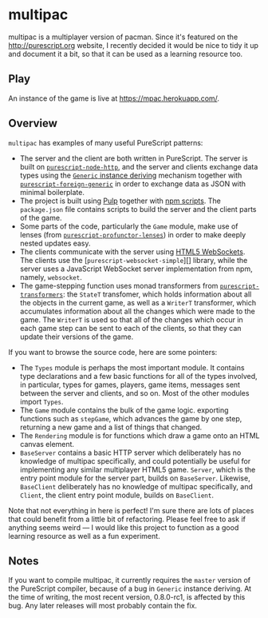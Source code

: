 # multipac

multipac is a multiplayer version of pacman. Since it's featured on the
<http://purescript.org> website, I recently decided it would be nice to tidy it
up and document it a bit, so that it can be used as a learning resource too.

## Play

An instance of the game is live at <https://mpac.herokuapp.com/>.

## Overview

`multipac` has examples of many useful PureScript patterns:

* The server and the client are both written in PureScript. The server is built
  on [`purescript-node-http`][], and the server and clients exchange data types
  using the [`Generic` instance deriving][] mechanism together with
  [`purescript-foreign-generic`][] in order to exchange data as JSON with
  minimal boilerplate.
* The project is built using [Pulp][] together with [npm scripts][]. The
  `package.json` file contains scripts to build the server and the client parts
  of the game.
* Some parts of the code, particularly the `Game` module, make use of lenses
  (from [`purescript-profunctor-lenses`][]) in order to make deeply nested
  updates easy.
* The clients communicate with the server using [HTML5 WebSockets][]. The
  clients use the [`purescript-websocket-simple`][] library, while the server
  uses a JavaScript WebSocket server implementation from npm, namely,
  `websocket`.
* The game-stepping function uses monad transformers from
  [`purescript-transformers`][]: the `StateT` transfomer, which holds
  information about all the objects in the current game, as well as a `WriterT`
  transformer, which accumulates information about all the changes which were
  made to the game. The `WriterT` is used so that all of the changes which
  occur in each game step can be sent to each of the clients, so that they can
  update their versions of the game.

If you want to browse the source code, here are some pointers:

* The `Types` module is perhaps the most important module. It contains type
  declarations and a few basic functions for all of the types involved, in
  particular, types for games, players, game items, messages sent between the
  server and clients, and so on. Most of the other modules import `Types`.
* The `Game` module contains the bulk of the game logic. exporting functions
  such as `stepGame`, which advances the game by one step, returning a new game
  and a list of things that changed.
* The `Rendering` module is for functions which draw a game onto an HTML canvas
  element.
* `BaseServer` contains a basic HTTP server which deliberately has no knowledge
  of multipac specifically, and could potentially be useful for implementing
  any similar multiplayer HTML5 game. `Server`, which is the entry point module
  for the server part, builds on `BaseServer`. Likewise, `BaseClient`
  deliberately has no knowledge of multipac specifically, and `Client`, the
  client entry point module, builds on `BaseClient`.

Note that not everything in here is perfect! I'm sure there are lots of places
that could benefit from a little bit of refactoring. Please feel free to ask if
anything seems weird &mdash; I would like this project to function as a good
learning resource as well as a fun experiment.

## Notes

If you want to compile multipac, it currently requires the `master` version of
the PureScript compiler, because of a bug in `Generic` instance deriving. At
the time of writing, the most recent version, 0.8.0-rc1, is affected by this
bug. Any later releases will most probably contain the fix.

[HTML5 WebSockets]: http://www.html5rocks.com/en/tutorials/websockets/basics/
[`purescript-profunctor-lenses`]: http://pursuit.purescript.org/packages/purescript-profunctor-lenses
[`purescript-transformers`]: http://pursuit.purescript.org/packages/purescript-transformers
[`purescript-node-http`]: http://pursuit.purescript.org/packages/purescript-node-http
[`purescript-foreign-generic`]: http://pursuit.purescript.org/packages/purescript-foreign-generic
[`Generic` instance deriving]: http://www.purescript.org/learn/generic/
[Pulp]: https://github.com/bodil/pulp
[npm scripts]: https://docs.npmjs.com/misc/scripts
